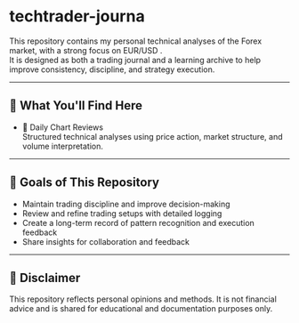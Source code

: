 # techtrader-journa
This repository contains my personal technical analyses of the Forex market, with a strong focus on EUR/USD .  
It is designed as both a trading journal and a learning archive to help improve consistency, discipline, and strategy execution.

---

## 📌 What You'll Find Here

- 📅 Daily Chart Reviews  
  Structured technical analyses using price action, market structure, and volume interpretation.
---

## 🎯 Goals of This Repository

- Maintain trading discipline and improve decision-making  
- Review and refine trading setups with detailed logging  
- Create a long-term record of pattern recognition and execution feedback  
- Share insights for collaboration and feedback

---

## 📌 Disclaimer

This repository reflects personal opinions and methods. It is not financial advice and is shared for educational and documentation purposes only.

